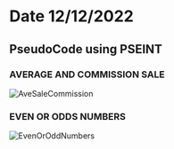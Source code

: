 # Date 12/12/2022

## PseudoCode using PSEINT


### AVERAGE AND COMMISSION SALE

![AveSaleCommission](https://user-images.githubusercontent.com/44917179/207482194-8ddcff6c-271b-4516-b904-e752d9b80c48.png)



### EVEN OR ODDS NUMBERS

![EvenOrOddNumbers](https://user-images.githubusercontent.com/44917179/207482251-1e3025c0-5e9b-41df-969d-1a522e9c4df2.png)
